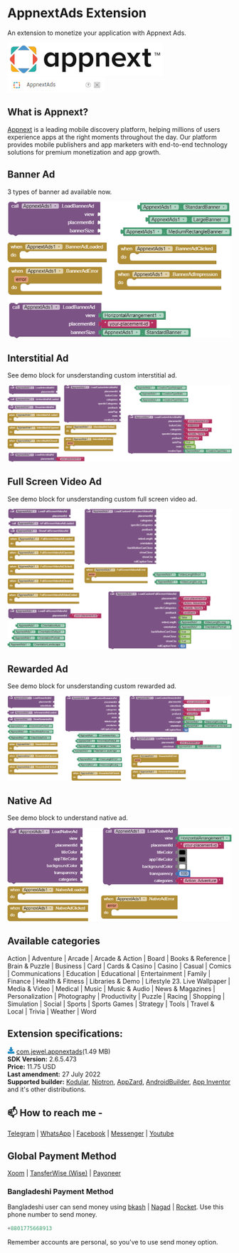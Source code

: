 # AppnextAds Extension
An extension to monetize your application with Appnext Ads.

<img src="https://github.com/jewelshkjony/AppnextAds/raw/main/images/appnext.png"/>

<img src="https://github.com/jewelshkjony/AppnextAds/raw/main/images/aix.png"/>

## What is Appnext?
<a href="https://www.appnext.com/">Appnext</a> is a leading mobile discovery platform, helping millions of users experience apps at the right moments throughout the day. Our platform provides mobile publishers and app marketers with end-to-end technology solutions for premium monetization and app growth.

## Banner Ad
3 types of banner ad available now.

<img src="https://github.com/jewelshkjony/AppnextAds/raw/main/images/banner-ad.png"/>

## Interstitial Ad
See demo block for unsderstanding custom interstitial ad.

<img src="https://github.com/jewelshkjony/AppnextAds/raw/main/images/interstitial-ad.png"/>

## Full Screen Video Ad
See demo block for unsderstanding custom full screen video ad.

<img src="https://github.com/jewelshkjony/AppnextAds/raw/main/images/fullscreen-ad.png"/>

## Rewarded Ad
See demo block for unsderstanding custom rewarded ad.

<img src="https://github.com/jewelshkjony/AppnextAds/raw/main/images/rewarded-ad.png"/>

## Native Ad
See demo block to understand native ad.

<img src="https://github.com/jewelshkjony/AppnextAds/raw/main/images/native-ad.png"/>

## Available categories
Action | Adventure | Arcade | Arcade & Action | Board | Books & Reference | Brain & Puzzle | Business | Card | Cards & Casino | Casino | Casual | Comics | Communications | Education | Educational | Entertainment | Family | Finance | Health & Fitness | Libraries & Demo | Lifestyle	23. Live Wallpaper | Media & Video | Medical | Music | Music & Audio | News & Magazines | Personalization | Photography | Productivity | Puzzle | Racing | Shopping | Simulation | Social | Sports | Sports Games | Strategy | Tools | Travel & Local | Trivia | Weather | Word

## Extension specifications:
<img src="https://github.com/jewelshkjony/AppnextAds/raw/main/images/download.png"/> <a href="https://t.me/jewelshkjony/">com.jewel.appnextads</a>(1.49 MB) \
<b>SDK Version:</b> 2.6.5.473\
<b>Price:</b> 11.75 USD\
<b>Last amendment:</b> 27 July 2022\
<b>Supported builder:</b> <a href="https://www.kodular.io/">Kodular</a>, <a href="https://niotron.com/">Niotron</a>, <a href="https://appzard.com/">AppZard</a>, <a href="https://androidbuilder.in/">AndroidBuilder</a>, <a href="http://ai2.appinventor.mit.edu/">App Inventor</a> and it's other distributions.

## 📫 How to reach me -

<a href="https://t.me/jewelshkjony">Telegram</a> | <a href="https://wa.me/8801775668913">WhatsApp</a> | <a href="https://fb.com/jewelshkjony">Facebook</a> | <a href="https://m.me/jewelshkjony">Messenger</a> | <a href="https://m.youtube.com/c/JewelShikderJony">Youtube</a>

## Global Payment Method
<a href="https://www.xoom.com/bangladesh/send-money">Xoom</a> | <a href="https://wise.com/">TansferWise (Wise)</a> | <a href="http://share.payoneer.com/nav/kJkLyppKLt-FTUg-P9xnUd76yT4iWQiym2irI42PLM7uQWXuVsWvSOABMvVykU5hbFiDGSULXNdI3-yRM7JVhA2">Payoneer</a>

### Bangladeshi Payment Method
Bangladeshi user can send money using <a href="https://bka.sh/next?c=signup&uuid=C1CC9JVT1">bkash</a> | <a href="https://play.google.com/store/apps/details?id=com.konasl.nagad">Nagad</a> | <a href="https://play.google.com/store/apps/details?id=com.dbbl.mbs.apps.main">Rocket</a>.
Use this phone number to send money.

````java
+8801775668913
````

Remember accounts are personal, so you've to use send money option.
